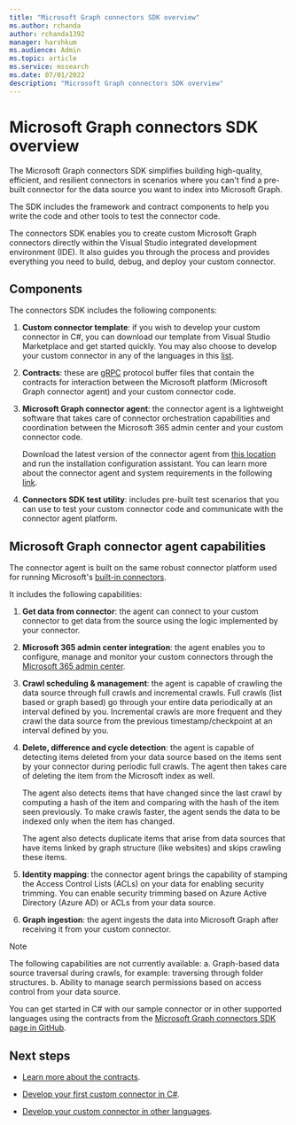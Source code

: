 ```yaml
---
title: "Microsoft Graph connectors SDK overview"
ms.author: rchanda
author: rchanda1392
manager: harshkum
ms.audience: Admin
ms.topic: article
ms.service: mssearch
ms.date: 07/01/2022
description: "Microsoft Graph connectors SDK overview"
---
```


# Microsoft Graph connectors SDK overview

The Microsoft Graph connectors SDK simplifies building high-quality, efficient, and resilient connectors in scenarios where you can't find a pre-built connector for the data source you want to index into Microsoft Graph.

The SDK includes the framework and contract components to help you write the code and other tools to test the connector code.

The connectors SDK enables you to create custom Microsoft Graph connectors directly within the Visual Studio integrated development environment (IDE). It also guides you through the process and provides everything you need to build, debug, and deploy your custom connector.

## Components

The connectors SDK includes the following components:

1. **Custom connector template**: if you wish to develop your custom connector in C#, you can download our template from Visual Studio Marketplace and get started quickly. You may also choose to develop your custom connector in any of the languages in this [list](https://grpc.io/docs/languages/).

2. **Contracts**: these are [gRPC](https://grpc.io/docs/what-is-grpc/) protocol buffer files that contain the contracts for interaction between the Microsoft platform (Microsoft Graph connector agent) and your custom connector code.

3. **Microsoft Graph connector agent**: the connector agent is a lightweight software that takes care of connector orchestration capabilities and coordination between the Microsoft 365 admin center and your custom connector code.

    Download the latest version of the connector agent from [this location](https://aka.ms/gcadownload/) and run the installation configuration assistant. You can learn more about the connector agent and system requirements in the following [link](/MicrosoftSearch/graph-connector-agent/).

4. **Connectors SDK test utility**: includes pre-built test scenarios that you can use to test your custom connector code and communicate with the connector agent platform.

## Microsoft Graph connector agent capabilities

The connector agent is built on the same robust connector platform used for running Microsoft's [built-in connectors](https://www.microsoft.com/microsoft-search/connectors/?publisher=Microsoft&category=).

It includes the following capabilities:

1. **Get data from connector**: the agent can connect to your custom connector to get data from the source using the logic implemented by your connector.

2. **Microsoft 365 admin center integration**: the agent enables you to configure, manage and monitor your custom connectors through the [Microsoft 365 admin center](https://admin.microsoft.com/adminportal/home#/MicrosoftSearch/Connectors/add).

3. **Crawl scheduling & management**: the agent is capable of crawling the data source through full crawls and incremental crawls. Full crawls (list based or graph based) go through your entire data periodically at an interval defined by you. Incremental crawls are more frequent and they crawl the data source from the previous timestamp/checkpoint at an interval defined by you.

4. **Delete, difference and cycle detection**: the agent is capable of detecting items deleted from your data source based on the items sent by your connector during periodic full crawls. The agent then takes care of deleting the item from the Microsoft index as well.

    The agent also detects items that have changed since the last crawl by computing a hash of the item and comparing with the hash of the item seen previously. To make crawls faster, the agent sends the data to be indexed only when the item has changed.

    The agent also detects duplicate items that arise from data sources that have items linked by graph structure (like websites) and skips crawling these items.

5. **Identity mapping**: the connector agent brings the capability of stamping the Access Control Lists (ACLs) on your data for enabling security trimming. You can enable security trimming based on Azure Active Directory (Azure AD) or ACLs from your data source.

6. **Graph ingestion**: the agent ingests the data into Microsoft Graph after receiving it from your custom connector.

>[!Note]
> The following capabilities are not currently available:
> a. Graph-based data source traversal during crawls, for example: traversing through folder structures.
> b. Ability to manage search permissions based on access control from your data source.

You can get started in C# with our sample connector or in other supported languages using the contracts from the [Microsoft Graph connectors SDK page in GitHub](https://github.com/microsoftgraph/msgraph-connectors-sdk).

## Next steps

* [Learn more about the contracts](/MicrosoftSearch/custom-connector-sdk-contracts-services).

* [Develop your first custom connector in C#](/MicrosoftSearch/custom-connector-sdk-sample-overview).

* [Develop your custom connector in other languages](/MicrosoftSearch/custom-connector-sdk-other-languages).
